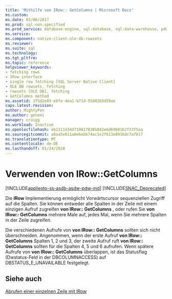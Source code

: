 ```yaml
---
title: 'Mithilfe von IRow:: GetColumns | Microsoft Docs'
ms.custom: 
ms.date: 03/06/2017
ms.prod: sql-non-specified
ms.prod_service: database-engine, sql-database, sql-data-warehouse, pdw
ms.service: 
ms.component: native-client-ole-db-rowsets
ms.reviewer: 
ms.suite: sql
ms.technology: 
ms.tgt_pltfrm: 
ms.topic: reference
helpviewer_keywords:
- fetching rows
- IRow interface
- single row fetching [SQL Server Native Client]
- OLE DB rowsets, fetching
- rowsets [OLE DB], fetching
- GetColumns method
ms.assetid: 1f5d2e03-e6fe-4ea1-b71d-55d02b5d59ae
caps.latest.revision: 
author: MightyPen
ms.author: genemi
manager: craigg
ms.workload: Inactive
ms.openlocfilehash: eb1111d34d719817838b842e6d69601b2f33f5aa
ms.sourcegitcommit: a0aa5e611a0e6ebb74ac1e2f613e8916dc7a7617
ms.translationtype: MT
ms.contentlocale: de-DE
ms.lasthandoff: 01/24/2018
---
```

# <a name="using-irowgetcolumns"></a>Verwenden von IRow::GetColumns
[!INCLUDE[appliesto-ss-asdb-asdw-pdw-md](../../includes/appliesto-ss-asdb-asdw-pdw-md.md)]
[!INCLUDE[SNAC_Deprecated](../../includes/snac-deprecated.md)]

  Die **IRow** Implementierung ermöglicht Vorwärtscursor sequenziellen Zugriff auf die Spalten. Sie können entweder alle Spalten in der Zeile mit einem einzigen Aufruf zugreifen **von IRow:: GetColumns** , oder rufen Sie **von IRow:: GetColumns** mehrere Male auf, jedes Mal, wenn Sie mehrere Spalten in der Zeile zugreifen.  
  
 Die verschiedenen Aufrufe von **von IRow:: GetColumns** sollten sich nicht überschneiden. Angenommen, wenn der erste Aufruf **von IRow:: GetColumns** Spalten 1, 2 und 3, der zweite Aufruf ruft **von IRow:: GetColumns** sollten für die Spalten 4, 5 und 6 aufrufen. Wenn spätere Aufrufe von **von IRow:: GetColumns** überlappen, ist das Statusflag (Dwstatus-Feld in der DBCOLUMNACCESS) auf DBSTATUS_E_UNAVAILABLE festgelegt.  
  
## <a name="see-also"></a>Siehe auch  
 [Abrufen einer einzelnen Zeile mit IRow](../../relational-databases/native-client-ole-db-rowsets/fetching-a-single-row-with-irow.md)  
  
  
